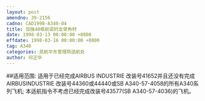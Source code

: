```yaml
---
layout: post
amendno: 39-2156
cadno: CAD1998-A340-04
title: 加强40框前梁的龙骨角材
date: 1998-03-13 00:00:00 +0800
effdate: 1998-03-16 00:00:00 +0800
tag: A340
categories: 民航华东管理局适航处
author: 何正华
---
```


##适用范围:
适用于已经完成AIRBUS INDUSTRIE 改装号41652并且还没有完成AIRBUSINDUSTRIE 改装号44360或44440或SB A340-57-4058的所有A340系列飞机;
本适航指令不考虑已经完成改装号43577(SB A340-57-4036)的飞机。

